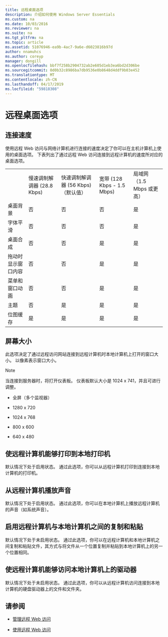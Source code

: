 ```yaml
---
title: 远程桌面选项
description: 介绍如何使用 Windows Server Essentials
ms.custom: na
ms.date: 10/03/2016
ms.reviewer: na
ms.suite: na
ms.tgt_pltfrm: na
ms.topic: article
ms.assetid: 51076946-ea9b-4ac7-9a6e-d6023816b97d
author: nnamuhcs
ms.author: coreyp
manager: dongill
ms.openlocfilehash: bbf7f258b2904732ab2e605d1eb3ea6bd2d306be
ms.sourcegitcommit: 0d0b32c8986ba7db9536e0b8648d4ddf9b03e452
ms.translationtype: MT
ms.contentlocale: zh-CN
ms.lasthandoff: 04/17/2019
ms.locfileid: "59818308"
---
```

# <a name="remote-desktop-options"></a>远程桌面选项
 
  
## <a name="connection-speed"></a>连接速度  
 使用远程 Web 访问与网络计算机进行连接的速度决定了你可以在主机计算机上使用的桌面选项。 下表列出了通过远程 Web 访问连接到远程计算机的速度所对应的桌面选项。  
  
||||||  
|-|-|-|-|-|  
||慢速调制解调器 (28.8 Kbps)|快速调制解调器 (56 Kbps)（默认值）|宽带 (128 Kbps - 1.5 Mbps)|局域网（1.5 Mbps 或更高）|  
|桌面背景|否|否|否|是|  
|字体平滑|否|否|否|是|  
|桌面合成|否|否|是|是|  
|拖动时显示窗口内容|否|否|是|是|  
|菜单和窗口动画|否|否|是|是|  
|主题|否|是|是|是|  
|位图缓存|是|是|是|是|  
  
## <a name="screen-size"></a>屏幕大小  
 此选项决定了通过远程访问网站连接到远程计算机时本地计算机上打开的窗口大小。 以像素表示窗口大小。  
  
> [!NOTE]
>  当连接到服务器时，将打开仪表板。 仪表板默认大小是 1024 x 741，并且可进行调整。  
  
-   全屏（多个监视器）  
  
-   1280 x 720  
  
-   1024 x 768  
  
-   800 x 600  
  
-   640 x 480  
  
## <a name="enable-the-remote-computer-to-print-to-my-local-printer"></a>使远程计算机能够打印到本地打印机  
 默认情况下处于启用状态。 通过此选项，你可以从远程计算机打印到连接到本地计算机的打印机。  
  
## <a name="play-sounds-from-the-remote-computer"></a>从远程计算机播放声音  
 默认情况下处于启用状态。 通过此选项，你可以在本地计算机上播放远程计算机的声音（如系统声音）。  
  
## <a name="enable-copy-and-paste-between-the-remote-computer-and-the-local-computer"></a>启用远程计算机与本地计算机之间的复制和粘贴  
 默认情况下处于未启用状态。 通过此选项，你可以在远程计算机和本地计算机之间复制和粘贴文件，其方式与将文件从一个位置复制并粘贴到本地计算机上的另一个位置相同。  
  
## <a name="enable-the-remote-computer-to-access-drives-on-my-local-computer"></a>使远程计算机能够访问本地计算机上的驱动器  
 默认情况下处于未启用状态。 通过此选项，你可以从远程计算机访问连接到本地计算机的硬盘驱动器上的文件和文件夹。  
  
## <a name="see-also"></a>请参阅  
  
-   [管理远程 Web 访问](../manage/Manage-Remote-Web-Access-in-Windows-Server-Essentials.md)  
  
-   [使用远程 Web 访问](../use/Use-Remote-Web-Access-in-Windows-Server-Essentials.md)
